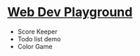 # [Web Dev Playground](https://alex-basov.github.io/web-dev-playground/)


- Score Keeper
- Todo list demo
- Color Game
